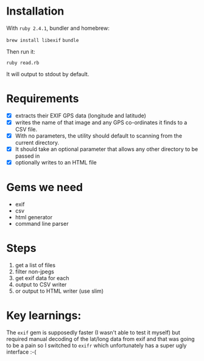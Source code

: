 # Installation
With `ruby 2.4.1`, bundler and homebrew:

`brew install libexif`
`bundle`

Then run it:

`ruby read.rb`

It will output to stdout by default.

# Requirements

- [X] extracts their EXIF GPS data (longitude and latitude)
- [X] writes the name of that image and any GPS co-ordinates it finds to a CSV file.
- [X] With no parameters, the utility should default to scanning from the current directory.
- [X] It should take an optional parameter that allows any other directory to be passed in
- [X] optionally writes to an HTML file

# Gems we need

- exif
- csv
- html generator
- command line parser

# Steps

1. get a list of files
2. filter non-jpegs
3. get exif data for each
4. output to CSV writer
5. or output to HTML writer (use slim)

# Key learnings:

The `exif` gem is supposedly faster (I wasn't able to test it myself) but required manual decoding of the lat/long data from exif and that was going to be a pain so I switched to `exifr` which unfortunately has a super ugly interface :-(
